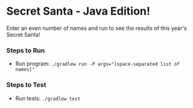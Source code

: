 # Secret Santa - Java Edition!

Enter an even number of names and run to see the results of this year's Secret Santa!

### **Steps to Run**

- Run program:  `./gradlew run -P args="[space-separated list of names]"`


### **Steps to Test**

- Run tests:  `./gradlew test`